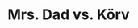 ---
title: "Mrs. Dad vs. Körv"
developer: grapefrukt
image: MrsDad.jpg
link: http://grapefrukt.com/mrs-dad-vs-korv/
ouya: https://www.ouya.tv/game/Mrs-Dad-vs-Korv/
---